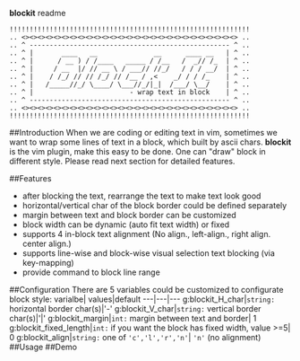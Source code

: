 **blockit** readme

	!!!!!!!!!!!!!!!!!!!!!!!!!!!!!!!!!!!!!!!!!!!!!!!!!!!!!!!!!!!!
	.. <><><><><><><><><><><><><><><><><><><><><><><><><><><> ..
	.. ^ -------------------------------------------------- ^ ..
	.. ^ |       ____   __              __      ____ __   | ^ ..
	.. ^ |      / __ ) / /____   _____ / /__   /  _// /_  | ^ ..
	.. ^ |     / __  |/ // __ \ / ___// //_/   / / / __/  | ^ ..
	.. ^ |    / /_/ // // /_/ // /__ / ,<    _/ / / /_    | ^ ..
	.. ^ |   /_____//_/ \____/ \___//_/|_|  /___/ \__/    | ^ ..
	.. ^ |                        - wrap text in block    | ^ ..
	.. ^ -------------------------------------------------- ^ ..
	.. <><><><><><><><><><><><><><><><><><><><><><><><><><><> ..
	!!!!!!!!!!!!!!!!!!!!!!!!!!!!!!!!!!!!!!!!!!!!!!!!!!!!!!!!!!!!


##Introduction
When we are coding or editing text in vim, sometimes we want to wrap some lines of text in a block, which built by ascii chars. **blockit** is the vim plugin, make this easy to be done. One can "draw" block in different style. Please read next section for detailed features.

##Features

- after blocking the text, rearrange the text to make text look good
- horizontal/vertical char of the block border could be defined separately
- margin between text and block border can be customized
- block width can be dynamic (auto fit text width) or fixed
- supports 4 in-block text alignment (No align., left-align., right align. center align.)
- supports line-wise and block-wise visual selection text blocking (via key-mapping)
- provide command to block line range


##Configuration
There are 5 variables could be customized to configurate block style:
varialbe| values|default
---|---|---
g:blockit_H_char|`string:` horizontal border char(s)|'-'
g:blockit_V_char|`string:` vertical border char(s)|'|'
g:blockit_margin|`int:` margin between text and border| 1
g:blockit_fixed_length|`int:` if you want the block has fixed width, value >=5| 0
g:blockit_align|`string:` one of `'c','l','r','n'`| `'n'` (no alignment)
##Usage
##Demo
